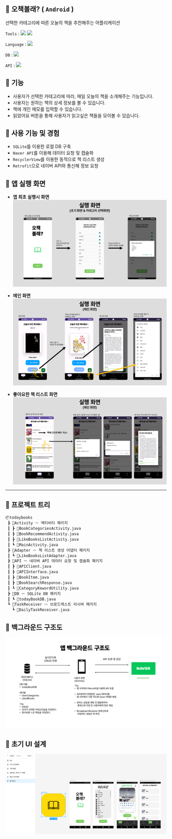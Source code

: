## 📗 오책볼래? ( `Android` )

선택한 카테고리에 따른 오늘의 책을 추천해주는 어플리케이션 

`Tools` :  <a href="#" target="_blank"><img src="https://img.shields.io/badge/Android Studio-3DDC84.svg?style=flat&logo=Android-Studio&logoColor=FFFFFF"/></a> <a href="#" target="_blank"><img src="https://img.shields.io/badge/Git-F05032.svg?style=flat&logo=Git&logoColor=FFFFFF"/></a>

`Language` :  <a href="#" target="_blank"><img src="https://img.shields.io/badge/Java-f89820.svg?style=flat&logo=javalogoColor=FFFFFF"/></a>&nbsp;

`DB` :  <a href="#" target="_blank"><img src="https://img.shields.io/badge/SQLite-003B57.svg?style=flat&logo=SQLite&logoColor=FFFFFF"/></a>&nbsp;

`API` : <a href="#" target="_blank"><img src="https://img.shields.io/badge/Naver API-03C75A.svg?style=flat&logo=Naver&logoColor=FFFFFF"/></a>&nbsp;

## 🧱 기능
+ 사용자가 선택한 카테고리에 따라, 매일 오늘의 책을 소개해주는 기능입니다.
+ 사용자는 원하는 책의 상세 정보를 볼 수 있습니다.
+ 책에 개인 메모를 입력할 수 있습니다.
+ 읽었어요 버튼을 통해 사용자가 읽고싶은 책들을 모아볼 수 있습니다.

## 📌 사용 기능 및 경험

+ `SQLite`를 이용한 로컬 DB 구축
+ `Naver API`를 이용해 데이터 요청 및 캡슐화
+ `RecyclerView`를 이용한 동적으로 책 리스트 생성
+ `Retrofit`으로 네이버 API와 통신해 정보 요청

## 📱 앱 실행 화면

+ **앱 최초 실행시 화면**
![](./start_screen.png)

+ **메인 화면**
![](./main_screen.png)

+ **좋아요한 책 리스트 화면**
![](./like_books_list_screen.png)

___

## 🌳 프로젝트 트리

```md
📦todaybooks
 ┣ 📂Activity ㅡ 액티비티 패키지
 ┃ ┣ 📜BookCategoriesActivity.java
 ┃ ┣ 📜BookRecommendActivity.java
 ┃ ┣ 📜LikeBooksListActivity.java
 ┃ ┗ 📜MainActivity.java
 ┣ 📂Adapter ㅡ 책 리스트 생성 어댑터 패키지
 ┃ ┗ 📜LikeBooksListAdapter.java
 ┣ 📂API ㅡ 네이버 API 데이터 요청 및 캡슐화 패키지
 ┃ ┣ 📜APIClient.java
 ┃ ┣ 📜APIInterface.java
 ┃ ┣ 📜BookItem.java
 ┃ ┣ 📜BookSearchResponse.java
 ┃ ┗ 📜CategoryKewordUtility.java
 ┣ 📂DB ㅡ SQLite DB 패키지
 ┃ ┗ 📜todayBookDB.java
 ┗ 📂TaskReceiver ㅡ 브로드캐스트 리시버 패키지
   ┗ 📜DailyTaskReceiver.java
```

## 🧱 백그라운드 구조도

![](./background_structure.png)

## 🎨 초기 UI 설계

![](./ui_img.png)
